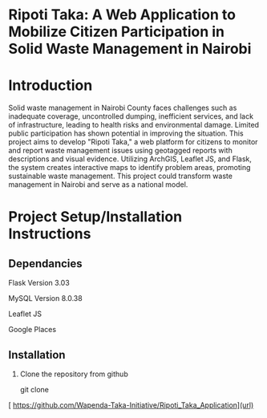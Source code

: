 # Ripoti Taka: A Web Application to Mobilize Citizen Participation in Solid Waste Management in Nairobi

# Introduction
Solid waste management in Nairobi County faces challenges such as inadequate coverage, uncontrolled dumping, inefficient services, and lack of infrastructure, leading to health risks and environmental damage. Limited public participation has shown potential in improving the situation. This project aims to develop "Ripoti Taka," a web platform for citizens to monitor and report waste management issues using geotagged reports with descriptions and visual evidence. Utilizing ArchGIS, Leaflet JS, and Flask, the system creates interactive maps to identify problem areas, promoting sustainable waste management. This project could transform waste management in Nairobi and serve as a national model.

# Project Setup/Installation Instructions

## Dependancies

Flask Version 3.03

MySQL Version 8.0.38

Leaflet JS

Google Places

## Installation

1. Clone the repository from github

   git clone

[ https://github.com/Wapenda-Taka-Initiative/Ripoti_Taka_Application](url)
